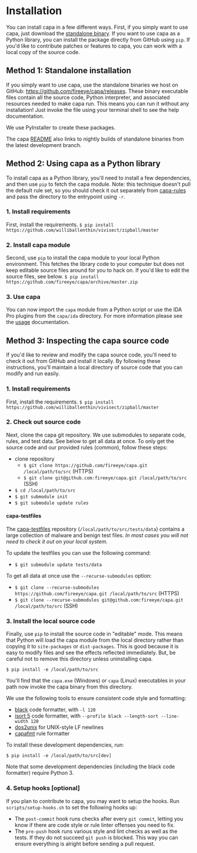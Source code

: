 # Installation
You can install capa in a few different ways. First, if you simply want to use capa, just download the [standalone binary](https://github.com/fireeye/capa/releases). If you want to use capa as a Python library, you can install the package directly from GitHub using `pip`. If you'd like to contribute patches or features to capa, you can work with a local copy of the source code.

## Method 1: Standalone installation
If you simply want to use capa, use the standalone binaries we host on GitHub: https://github.com/fireeye/capa/releases. These binary executable files contain all the source code, Python interpreter, and associated resources needed to make capa run. This means you can run it without any installation! Just invoke the file using your terminal shell to see the help documentation.

We use PyInstaller to create these packages.

The capa [README](../README.md#download) also links to nightly builds of standalone binaries from the latest development branch.

## Method 2: Using capa as a Python library
To install capa as a Python library, you'll need to install a few dependencies, and then use `pip` to fetch the capa module.
Note: this technique doesn't pull the default rule set, so you should check it out separately from [capa-rules](https://github.com/fireeye/capa-rules/) and pass the directory to the entrypoint using `-r`.

### 1. Install requirements
First, install the requirements.
`$ pip install https://github.com/williballenthin/vivisect/zipball/master`

### 2. Install capa module
Second, use `pip` to install the capa module to your local Python environment. This fetches the library code to your computer but does not keep editable source files around for you to hack on. If you'd like to edit the source files, see below.
`$ pip install https://github.com/fireeye/capa/archive/master.zip`

### 3. Use capa
You can now import the `capa` module from a Python script or use the IDA Pro plugins from the `capa/ida` directory. For more information please see the [usage](usage.md) documentation.

## Method 3: Inspecting the capa source code
If you'd like to review and modify the capa source code, you'll need to check it out from GitHub and install it locally. By following these instructions, you'll maintain a local directory of source code that you can modify and run easily. 

### 1. Install requirements
First, install the requirements.
`$ pip install https://github.com/williballenthin/vivisect/zipball/master`

### 2. Check out source code
Next, clone the capa git repository. We use submodules to separate code, rules, and test data. See below to get all data at once. To only get the source code and our provided rules (common), follow these steps:
- clone repository
  - `$ git clone https://github.com/fireeye/capa.git /local/path/to/src` (HTTPS)
  - `$ git clone git@github.com:fireeye/capa.git /local/path/to/src` (SSH)
- `$ cd /local/path/to/src`
- `$ git submodule init`
- `$ git submodule update rules`

#### capa-testfiles
The [capa-testfiles](https://github.com/fireeye/capa-testfiles) repository (`/local/path/to/src/tests/data`) contains a large collection of malware and benign test files. *In most cases you will not need to check it out on your local system.*

To update the testfiles you can use the following command:
- `$ git submodule update tests/data`

To get all data at once use the `--recurse-submodules` option:

- `$ git clone --recurse-submodules https://github.com/fireeye/capa.git /local/path/to/src` (HTTPS)
- `$ git clone --recurse-submodules git@github.com:fireeye/capa.git /local/path/to/src` (SSH)

### 3. Install the local source code
Finally, use `pip` to install the source code in "editable" mode. This means that Python will load the capa module from the local directory rather than copying it to `site-packages` or `dist-packages`. This is good because it is easy to modify files and see the effects reflected immediately. But, be careful not to remove this directory unless uninstalling capa.

`$ pip install -e /local/path/to/src`

You'll find that the `capa.exe` (Windows) or `capa` (Linux) executables in your path now invoke the capa binary from this directory.

We use the following tools to ensure consistent code style and formatting:
  - [black](https://github.com/psf/black) code formatter, with `-l 120`
  - [isort 5](https://pypi.org/project/isort/) code formatter, with `--profile black --length-sort --line-width 120`
  - [dos2unix](https://linux.die.net/man/1/dos2unix) for UNIX-style LF newlines
  - [capafmt](https://github.com/fireeye/capa/blob/master/scripts/capafmt.py) rule formatter

To install these development dependencies, run:

`$ pip install -e /local/path/to/src[dev]`

Note that some development dependencies (including the black code formatter) require Python 3.

### 4. Setup hooks [optional]

If you plan to contribute to capa, you may want to setup the hooks.
Run `scripts/setup-hooks.sh` to set the following hooks up:
- The `post-commit` hook runs checks after every `git commit`, letting you know if there are code style or rule linter offenses you need to fix.
- The `pre-push` hook runs various style and lint checks as well as the tests. If they do not succeed `git push` is blocked.
  This way you can ensure everything is alright before sending a pull request.
